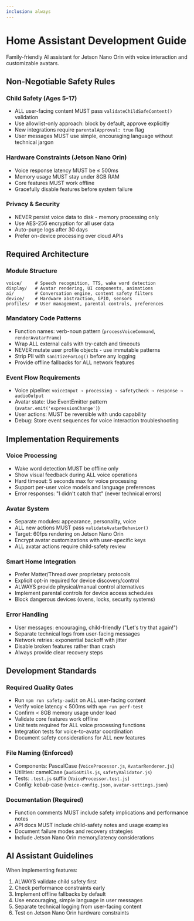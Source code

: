 ```yaml
---
inclusion: always
---
```


# Home Assistant Development Guide

Family-friendly AI assistant for Jetson Nano Orin with voice interaction and customizable avatars.

## Non-Negotiable Safety Rules

### Child Safety (Ages 5-17)
- ALL user-facing content MUST pass `validateChildSafeContent()` validation
- Use allowlist-only approach: block by default, approve explicitly
- New integrations require `parentalApproval: true` flag
- User messages MUST use simple, encouraging language without technical jargon

### Hardware Constraints (Jetson Nano Orin)
- Voice response latency MUST be ≤ 500ms
- Memory usage MUST stay under 8GB RAM
- Core features MUST work offline
- Gracefully disable features before system failure

### Privacy & Security
- NEVER persist voice data to disk - memory processing only
- Use AES-256 encryption for all user data
- Auto-purge logs after 30 days
- Prefer on-device processing over cloud APIs

## Required Architecture

### Module Structure
```
voice/     # Speech recognition, TTS, wake word detection
display/   # Avatar rendering, UI components, animations  
ai/        # Conversation engine, content safety filters
device/    # Hardware abstraction, GPIO, sensors
profiles/  # User management, parental controls, preferences
```

### Mandatory Code Patterns
- Function names: verb-noun pattern (`processVoiceCommand`, `renderAvatarFrame`)
- Wrap ALL external calls with try-catch and timeouts
- NEVER mutate user profile objects - use immutable patterns
- Strip PII with `sanitizeForLog()` before any logging
- Provide offline fallbacks for ALL network features

### Event Flow Requirements
- Voice pipeline: `voiceInput → processing → safetyCheck → response → audioOutput`
- Avatar state: Use EventEmitter pattern (`avatar.emit('expressionChange')`)
- User actions: MUST be reversible with undo capability
- Debug: Store event sequences for voice interaction troubleshooting

## Implementation Requirements

### Voice Processing
- Wake word detection MUST be offline only
- Show visual feedback during ALL voice operations
- Hard timeout: 5 seconds max for voice processing
- Support per-user voice models and language preferences
- Error responses: "I didn't catch that" (never technical errors)

### Avatar System
- Separate modules: appearance, personality, voice
- ALL new actions MUST pass `validateAvatarBehavior()`
- Target: 60fps rendering on Jetson Nano Orin
- Encrypt avatar customizations with user-specific keys
- ALL avatar actions require child-safety review

### Smart Home Integration
- Prefer Matter/Thread over proprietary protocols
- Explicit opt-in required for device discovery/control
- ALWAYS provide physical/manual control alternatives
- Implement parental controls for device access schedules
- Block dangerous devices (ovens, locks, security systems)

### Error Handling
- User messages: encouraging, child-friendly ("Let's try that again!")
- Separate technical logs from user-facing messages
- Network retries: exponential backoff with jitter
- Disable broken features rather than crash
- Always provide clear recovery steps

## Development Standards

### Required Quality Gates
- Run `npm run safety-audit` on ALL user-facing content
- Verify voice latency < 500ms with `npm run perf-test`
- Confirm < 8GB memory usage under load
- Validate core features work offline
- Unit tests required for ALL voice processing functions
- Integration tests for voice-to-avatar coordination
- Document safety considerations for ALL new features

### File Naming (Enforced)
- Components: PascalCase (`VoiceProcessor.js`, `AvatarRenderer.js`)
- Utilities: camelCase (`audioUtils.js`, `safetyValidator.js`)
- Tests: `.test.js` suffix (`VoiceProcessor.test.js`)
- Config: kebab-case (`voice-config.json`, `avatar-settings.json`)

### Documentation (Required)
- Function comments MUST include safety implications and performance notes
- API docs MUST include child-safety notes and usage examples
- Document failure modes and recovery strategies
- Include Jetson Nano Orin memory/latency considerations

## AI Assistant Guidelines

When implementing features:
1. ALWAYS validate child safety first
2. Check performance constraints early
3. Implement offline fallbacks by default
4. Use encouraging, simple language in user messages
5. Separate technical logging from user-facing content
6. Test on Jetson Nano Orin hardware constraints